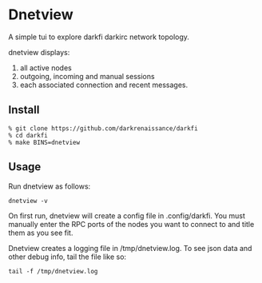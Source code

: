 # Dnetview

A simple tui to explore darkfi darkirc network topology.

dnetview displays: 

1. all active nodes
2. outgoing, incoming and manual sessions
3. each associated connection and recent messages.

## Install 

```shell
% git clone https://github.com/darkrenaissance/darkfi 
% cd darkfi
% make BINS=dnetview
```

## Usage

Run dnetview as follows:

```shell
dnetview -v
```

On first run, dnetview will create a config file in .config/darkfi. You
must manually enter the RPC ports of the nodes you want to connect to
and title them as you see fit.

Dnetview creates a logging file in /tmp/dnetview.log. To see json data
and other debug info, tail the file like so:

```shell
tail -f /tmp/dnetview.log
```

